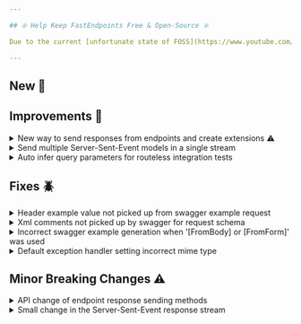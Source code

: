 ```yaml
---

## ❇️ Help Keep FastEndpoints Free & Open-Source ❇️

Due to the current [unfortunate state of FOSS](https://www.youtube.com/watch?v=H96Va36xbvo), please consider [becoming a sponsor](https://opencollective.com/fast-endpoints) and help us beat the odds to keep the project alive and free for everyone.

---
```


<!-- <details><summary>title text</summary></details> -->

## New 🎉

## Improvements 🚀

<details><summary>New way to send responses from endpoints and create extensions ⚠️</summary>

Response sending methods such as `SendOkAsync()` have been ripped out of the endpoint base class for a better intellisense experience and extensibility via extension methods.

Going forward, the response sending methods are accessed via the `Send` property of the endpoint like so:

```cs
public override async Task HandleAsync(CancellationToken c)
{
    await Send.OkAsync("hello world!");
}
```

In order to add your own custom response sending methods, simply target the `IResponseSender` interface and write your extensions like so:

```cs
static class SendExtensions
{
    public static Task HelloResponse(this IResponseSender sender)
        => sender.HttpContext.Response.SendOkAsync("hello!");
}
```

This is obviously is a wide-reaching breaking change which can be easily remedied with a quick regex based find & replace. Please see the breaking changes section below for step-by-step instructions on how to migrate.

</details>

<details><summary>Send multiple Server-Sent-Event models in a single stream</summary>

It is now possible to send different types of data in a single SSE stream with the use of the wrapper type **StreamItem** like so:

```cs
public override async Task HandleAsync(CancellationToken ct)
{
    await Send.EventStreamAsync(GetMultiDataStream(ct), ct);

    async IAsyncEnumerable<StreamItem> GetMultiDataStream([EnumeratorCancellation] CancellationToken ct)
    {
        long id = 0;

        while (!ct.IsCancellationRequested)
        {
            await Task.Delay(1000, ct);

            id++;

            if (DateTime.Now.Second % 2 == 1)
                yield return new StreamItem(id.ToString(), "odd-second", Guid.NewGuid()); //guide data
            else
                yield return new StreamItem(id.ToString(), "even-second", "hello!"); //string data
        }
    }
}
```

By default, the `StreamItem` will be serialized as a JSON object, but you can change this by inheriting from it and overriding the `GetDataString` method to return a different format such as XML or plain text.

```cs

</details>

<details><summary>Ability to customize param names for strongly typed route params</summary>

It is now possible to customize the route param names when using the [strongly typed route params](https://fast-endpoints.com/docs/misc-conveniences#strongly-typed-route-parameters) feature by simply decorating the target dto property with a `[BindFrom("customName"))]` attribute. If a `BindFrom` attribute annotation is not present on the property, the actual name of the property itself will end up being the route param name.

</details>

<details><summary>Support for malformed JSON array string binding</summary>

When submitting requests via SwaggerUI where a complex object collection is to be bound to a collection property of a DTO, SwaggerUI sends in a malformed string of JSON objects without properly enclosing them in the JSON array notation `[...]` such as the following:

```json
{"something":"one"},{"something":"two"}
```

whereas it should be a proper JSON array such as this:

```json
[{"something":"one"},{"something":"two"}]
```

Since we have no control over how SwaggerUI behaves, support has been added to the default request binder to support parsing and binding the malformed comma separateed JSON objects that SwaggerUI sends at the expense of a minor performance hit.

</details>

<details><summary>Auto infer query parameters for routeless integration tests</summary>

If you annotate request dto properties with `[RouteParam]` attribute, the helper extensions such as `.GETAsync()` will now automatically populate
the request query string with values from the supplied dto instance when sending integration tests.

```cs
sealed class MyRequest
{
    [RouteParam]
    public string FirstName { get; set; }

    public string LastName { get; set; }
}

[Fact]
public async Task Query_Param_Test()
{
    var request = new MyRequest
    {
        FirstName = "John", //will turn into a query parameter
        LastName = "Gallow" //will be in json body content
    };
    var result = await App.Client.GETAsync<MyEndpoint, MyRequest, string>(request);
}
```

</details>

## Fixes 🪲

<details><summary>Header example value not picked up from swagger example request</summary>

If a request DTO specifies a custom header name that is different from the property name such as the following:

```cs
sealed class GetItemRequest
{
    [FromHeader("x-correlation-id")]
    public Guid CorrelationId { get; init; }
}
```

and a summary example request is provided such as the following:

```cs
Summary(s => s.ExampleRequest = new GetItemRequest()
{
    CorrelationId = "54321"
});
```

the example value from the summary example property was not being picked up due to an oversight.

</details>

<details><summary>Xml comments not picked up by swagger for request schema</summary>

There was a regression in the code path that was picking up `Summary` xml comments from DTO properties in certain scenarios, which has now been fixed.

</details>

<details><summary>Incorrect swagger example generation when '[FromBody] or [FromForm]' was used</summary>

If a request DTO was defined like this:

```cs
sealed class MyRequest
{
    [FromBody]
    public Something Body { get; set; }
}
```

and an example request is provided via the Summary like this:

```cs
Summary(x=>x.ExampleRequest = new MyRequest()
{
    Body = new Something()
    {
        ...
    }
});
```

swagger generated the incorrect request example value which included the property name, which it shouldn't have.

</details>

<details><summary>Default exception handler setting incorrect mime type</summary>

Due to an oversight, the [default exception handler](https://fast-endpoints.com/docs/exception-handler) was not correctly setting the intended content-type value of `application/problem+json`. Instead, it was being overwritten with `application/json` due to not using the correct overload of `WriteAsJsonAsync()` method internally.

</details>

## Minor Breaking Changes ⚠️

<details><summary>API change of endpoint response sending methods</summary>

The response sending methods are no longer located on the endpoint class itself and are now accessed via the `Send` property of the endpoint.
This is a breaking change which you can easily fix by doing a quick find+replace using a text editor such as vscode. Please follow the following steps in order to update your files:

1. Open the top level folder of where your endpoint classes exist in the project in a text editor such as vscode.
2. Click `Edit > Replace In Files` and enable `Regex Matching`
3. Use `(?<!\.)\bSend(?=[A-Z][A-Za-z0-9_]*Async\b)` as the regex to find matches to target for editing.
4. Enter `Send.` in the replacement field and hit `Replace All`
5. Then use `(?<!\.)\bSendAsync\b` as the regex.
6. Enter `Send.ResponseAsync` as the replacement and hit `Replace All` again.
7. Build the project and profit!

Here's a complete [walkthrough](https://imgur.com/j0OVrKp) of the above process.

</details>

<details><summary>Small change in the Server-Sent-Event response stream</summary>

Previously the Server-Sent-Event response was written as:
``` plain
id:12345
event: my-event
data: hello world!


```

Notice the inconsistency in the spacing between the `id`, `event` and `data` fields. This has now been fixed to be consistent with the following format:
``` plain
id: 12345
event: my-event
data: hello world!


```

</details>